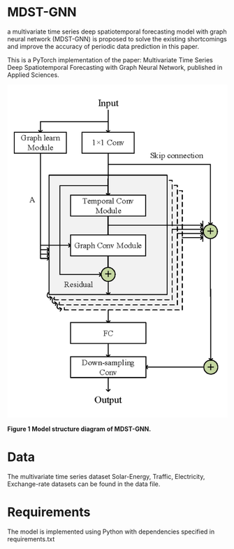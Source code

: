 # MDST-GNN
 a multivariate time series deep spatiotemporal forecasting model with graph neural network (MDST-GNN) is proposed to solve the existing shortcomings and improve the accuracy of periodic data prediction in this paper.
 
 This is a PyTorch implementation of the paper: Multivariate Time Series Deep Spatiotemporal Forecasting with Graph Neural Network, published in Applied Sciences.

![image](./figs/mdst-gnn.png)

**Figure 1  Model structure diagram of MDST-GNN.**
# Data
The multivariate time series dataset Solar-Energy, Traffic, Electricity, Exchange-rate datasets can be found in the data file.

# Requirements
The model is implemented using Python with dependencies specified in requirements.txt
